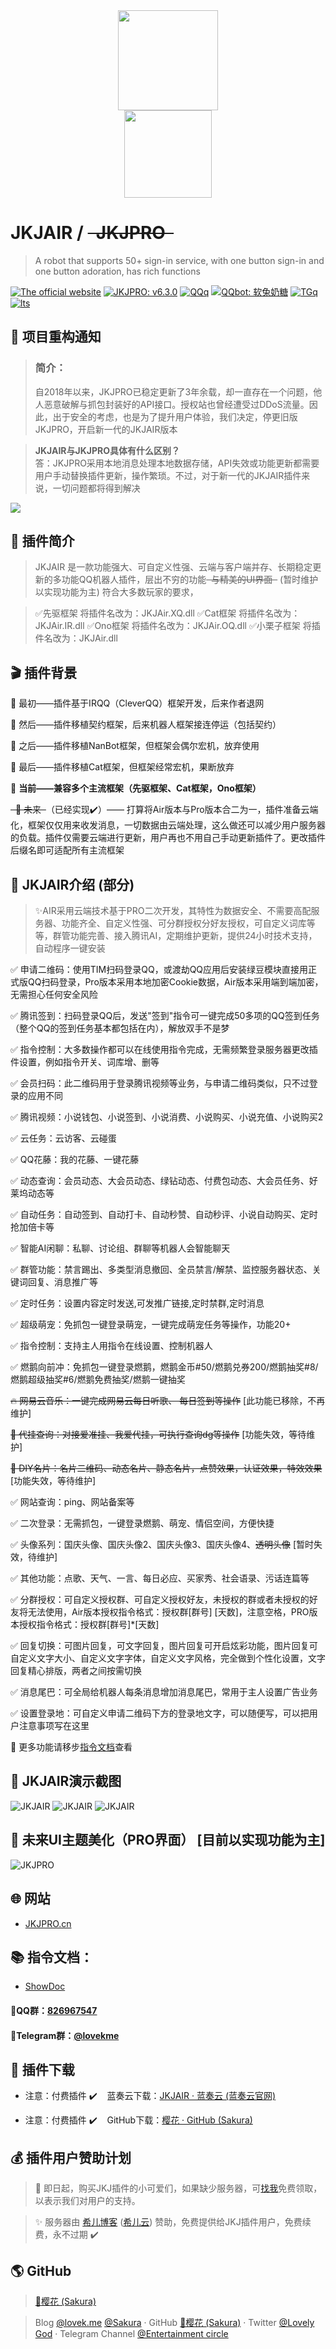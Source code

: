 <div align="center">
<img width="160" src="https://cdn.jsdelivr.net/gh/mzdluo123/blog_imgs/img/20200531205703.png" style="max-width:100%;"><br>
<img width="140" src="https://cdn.jsdelivr.net/gh/yh2233/PicGo/img/JKJAIRT.png" style="max-width:100%;">
</div>


<h1>JKJAIR / <s>&nbsp;&nbsp;JKJPRO&nbsp;&nbsp;</s></h1>

> A robot that supports 50+ sign-in service, with one button sign-in and one button adoration, has rich functions

[![The official website](https://img.shields.io/badge/网站-JKJPRO.cn-or?style=flat-square&logo=html5)](http://JKJPRO.cn/) [![JKJPRO: v6.3.0](https://img.shields.io/github/v/release/yh2233/JKJPRO?label=JKJAIR&style=flat-square&logo=github)](https://github.com/yh2233/JKJPRO/) [![QQq](https://img.shields.io/badge/QQ群-826967547-blue?style=flat-square&logo=tencent-qq)](https://jq.qq.com/?_wv=1027&k=5xYS9qX) [![QQbot: 软兔奶糖](https://img.shields.io/badge/QQbot-软兔奶糖-red?style=flat-square&logo=tencent-qq)](http://lovek.top/) [![TGq](https://img.shields.io/badge/TG群-Entertainment_circle-or?style=flat-square&logo=Telegram)](https://t.me/lovekme) [![lts](https://img.shields.io/badge/在线聊天-Entertainment_circle-or?style=flat-square&logo=Telegram)](https://t.me/lovekme)

## 🔨&nbsp;项目重构通知


> ### 简介：
> 自2018年以来，JKJPRO已稳定更新了3年余载，却一直存在一个问题，他人恶意破解与抓包封装好的API接口。授权站也曾经遭受过DDoS流量。因此，出于安全的考虑，也是为了提升用户体验，我们决定，停更旧版JKJPRO，开启新一代的JKJAIR版本

> **JKJAIR与JKJPRO具体有什么区别？**
> <br>答：JKJPRO采用本地消息处理本地数据存储，API失效或功能更新都需要用户手动替换插件更新，操作繁琐。不过，对于新一代的JKJAIR插件来说，一切问题都将得到解决

![](https://cdn.jsdelivr.net/gh/yh2233/PicGo/img/524.PNG)

## 💖 插件简介

> JKJAIR 是一款功能强大、可自定义性强、云端与客户端并存、长期稳定更新的多功能QQ机器人插件，层出不穷的功能<s>&nbsp;&nbsp;与精美的UI界面&nbsp;&nbsp;</s> (暂时维护以实现功能为主) 符合大多数玩家的要求，

> ✅先驱框架 将插件名改为：JKJAir.XQ.dll ✅Cat框架 将插件名改为：JKJAir.IR.dll ✅Ono框架 将插件名改为：JKJAir.OQ.dll ✅小栗子框架 将插件名改为：JKJAir.dll

## 🎬 插件背景


🔖 最初——插件基于IRQQ（CleverQQ）框架开发，后来作者退网

🔖 然后——插件移植契约框架，后来机器人框架接连停运（包括契约）

🔖 之后——插件移植NanBot框架，但框架会偶尔宏机，放弃使用

🔖 最后——插件移植Cat框架，但框架经常宏机，果断放弃

🚩 **当前——兼容多个主流框架（先驱框架、Cat框架，Ono框架）**

~~&nbsp;&nbsp;🚧 未来&nbsp;&nbsp;~~（已经实现✔️）—— 打算将Air版本与Pro版本合二为一，插件准备云端化，框架仅仅用来收发消息，一切数据由云端处理，这么做还可以减少用户服务器的负载。插件仅需要云端进行更新，用户再也不用自己手动更新插件了。更改插件后缀名即可适配所有主流框架

## 🚀 JKJAIR介绍 (部分)

> ✨AIR采用云端技术基于PRO二次开发，其特性为数据安全、不需要高配服务器、功能齐全、自定义性强、可分群授权分好友授权，可自定义词库等等，群管功能完善、接入腾讯AI，定期维护更新，提供24小时技术支持，自动程序一键安装

✅ 申请二维码：使用TIM扫码登录QQ，或渡劫QQ应用后安装绿豆模块直接用正式版QQ扫码登录，Pro版本采用本地加密Cookie数据，Air版本采用端到端加密，无需担心任何安全风险

✅ 腾讯签到：扫码登录QQ后，发送"签到"指令可一键完成50多项的QQ签到任务（整个QQ的签到任务基本都包括在内），解放双手不是梦

✅ 指令控制：大多数操作都可以在线使用指令完成，无需频繁登录服务器更改插件设置，例如指令开关、词库增、删等

✅ 会员扫码：此二维码用于登录腾讯视频等业务，与申请二维码类似，只不过登录的应用不同

✅ 腾讯视频：小说钱包、小说签到、小说消费、小说购买、小说充值、小说购买2

✅ 云任务：云访客、云碰蛋

✅ QQ花藤：我的花藤、一键花藤

✅ 动态查询：会员动态、大会员动态、绿钻动态、付费包动态、大会员任务、好莱坞动态等

✅ 自动任务：自动签到、自动打卡、自动秒赞、自动秒评、小说自动购买、定时抢加倍卡等

✅ 智能AI闲聊：私聊、讨论组、群聊等机器人会智能聊天

✅ 群管功能：禁言踢出、多类型消息撤回、全员禁言/解禁、监控服务器状态、关键词回复、消息推广等

✅ 定时任务：设置内容定时发送,可发推广链接,定时禁群,定时消息

✅ 超级萌宠：免抓包一键登录萌宠，一键完成萌宠任务等操作，功能20+

✅ 指令控制：支持主人用指令在线设置、控制机器人

✅ 燃鹅向前冲：免抓包一键登录燃鹅，燃鹅金币#50/燃鹅兑券200/燃鹅抽奖#8/燃鹅超级抽奖#6/燃鹅免费抽奖/燃鹅一键抽奖

~~🔥 网易云音乐：一键完成网易云每日听歌、 每日签到等操作~~ [此功能已移除，不再维护]

~~🚧 代挂查询：对接爱准挂、我爱代挂，可执行查询dg等操作~~  [功能失效，等待维护]

~~🚧 DIY名片：名片二维码、动态名片、静态名片，点赞效果，认证效果，特效效果~~  [功能失效，等待维护]

✅ 网站查询：ping、网站备案等

✅ 二次登录：无需抓包，一键登录燃鹅、萌宠、情侣空间，方便快捷

✅ 头像系列：国庆头像、国庆头像2、国庆头像3、国庆头像4、~~透明头像~~ [暂时失效，待维护]

✅ 其他功能：点歌、天气、一言、每日必应、买家秀、社会语录、污话连篇等

✅ 分群授权：可自定义授权群、可自定义授权好友，未授权的群或者未授权的好友将无法使用，Air版本授权指令格式：授权群[群号] [天数]，注意空格，PRO版本授权指令格式：授权群[群号]*[天数]

✅ 回复切换：可图片回复，可文字回复，图片回复可开启炫彩功能，图片回复可自定义文字大小、自定义文字字体，自定义文字风格，完全做到个性化设置，文字回复精心排版，两者之间按需切换

✅ 消息尾巴：可全局给机器人每条消息增加消息尾巴，常用于主人设置广告业务

✅ 设置登录地：可自定义申请二维码下方的登录地文字，可以随便写，可以把用户注意事项写在这里

🚀 更多功能请移步[指令文档](https://www.showdoc.com.cn/god)查看


## 🎨 JKJAIR演示截图

![JKJAIR](https://cdn.jsdelivr.net/gh/LovelyGod3/PicGo/img/airkfb1.PNG)
![JKJAIR](https://cdn.jsdelivr.net/gh/LovelyGod3/PicGo/img/airkfb2.PNG)
![JKJAIR](https://cdn.jsdelivr.net/gh/LovelyGod3/PicGo/img/airkfb3.PNG)

## 🚧 未来UI主题美化（PRO界面） [目前以实现功能为主]

![JKJPRO](https://cdn.jsdelivr.net/gh/cheng2924070927/PicGo/img/JKJPROCN2.PNG)

## 🌐 网站

- [JKJPRO.cn](https://JKJPRO.cn)

## 📚 <span id="zlwd">指令文档：</span>

- [ShowDoc](https://www.showdoc.com.cn/god)

#### 🍭QQ群：[826967547](https://jq.qq.com/?_wv=1027&k=5xYS9qX)

#### 🍭Telegram群：[@lovekme](https://t.me/lovekme)

## 📂 插件下载

- 注意：付费插件&nbsp;✔️&nbsp;&nbsp;&nbsp;&nbsp;蓝奏云下载：[JKJAIR · 蓝奏云 (蓝奏云官网)](https://wwa.lanzoui.com/b00nf4exa)

- 注意：付费插件&nbsp;✔️&nbsp;&nbsp;&nbsp;&nbsp;GitHub下载：[樱花 · GitHub (Sakura)](https://github.com/yh2233)

## 💰 插件用户赞助计划

> 🎉 即日起，购买JKJ插件的小可爱们，如果缺少服务器，可[找我](https://jq.qq.com/?_wv=1027&k=HOWmKDo7)免费领取，以表示我们对用户的支持。

> ✨ 服务器由 [希儿博客](https://fenhao.me/) ([希儿云](https://moetmd.com/)) 赞助，免费提供给JKJ插件用户，免费续费，永不过期 ✔️
## 🌎 GitHub

> [🌸樱花 (Sakura)](https://github.com/yh2233)

> Blog [@lovek.me](https://lovek.me) [@Sakura](https://walitv.cn) · GitHub [🌸樱花 (Sakura)](https://github.com/yh2233) · Twitter [@Lovely God](https://twitter.com/lovelygod3) · Telegram Channel [@Entertainment circle](https://t.me/lovekme)
